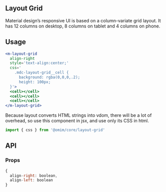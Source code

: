## Layout Grid

Material design’s responsive UI is based on a column-variate grid layout. It has 12 columns on desktop, 8 columns on tablet and 4 columns on phone.

## Usage

```jsx
<m-layout-grid
  align-right
  style='text-align:center;'
  css='
    .mdc-layout-grid__cell {
      background: rgba(0,0,0,.2);
      height: 100px;
  }'>
  <cell></cell>
  <cell></cell>
  <cell></cell>
</m-layout-grid>
```

Because layout converts HTML strings into vdom, there will be a lot of overhead, so use this component in jsx, and use only its CSS in html.

```js
import { css } from '@omim/core/layout-grid'
```

## API

### Props

```jsx
{
  align-right: boolean,
  align-left: boolean
}
```
